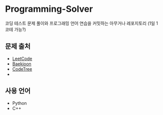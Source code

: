 # Programming-Solver
코딩 테스트 문제 풀이와 프로그래밍 언어 연습을 커밋하는 아무거나 레포지토리 (1일 1코테 가능?)

## 문제 출처
- [LeetCode](https://leetcode.com/)
- [Baekjoon](https://www.acmicpc.net/)
- [CodeTree](https://www.codetree.ai/missions)
- 
## 사용 언어
- Python
- C++